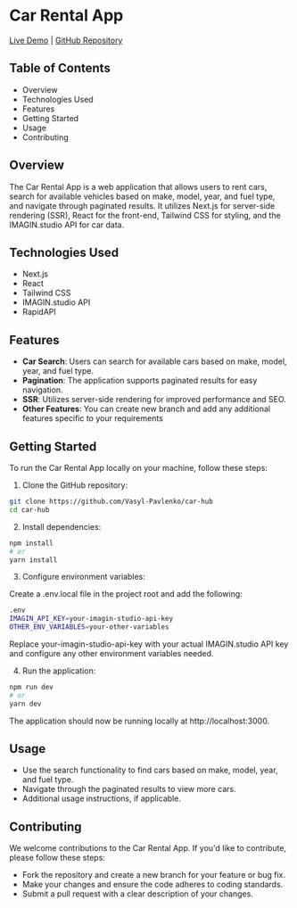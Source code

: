 # Car Rental App

[Live Demo](https://car-hub-rouge.vercel.app/) | [GitHub Repository](https://github.com/Vasyl-Pavlenko/car-hub)

## Table of Contents
- Overview
- Technologies Used
- Features
- Getting Started
- Usage
- Contributing

## Overview
The Car Rental App is a web application that allows users to rent cars, search for available vehicles based on make, model, year, and fuel type, and navigate through paginated results. It utilizes Next.js for server-side rendering (SSR), React for the front-end, Tailwind CSS for styling, and the IMAGIN.studio API for car data.

## Technologies Used
- Next.js
- React
- Tailwind CSS
- IMAGIN.studio API
- RapidAPI

## Features
- **Car Search**: Users can search for available cars based on make, model, year, and fuel type.
- **Pagination**: The application supports paginated results for easy navigation.
- **SSR**: Utilizes server-side rendering for improved performance and SEO.
- **Other Features**: You can create new branch and add any additional features specific to your requirements

## Getting Started
To run the Car Rental App locally on your machine, follow these steps:

1. Clone the GitHub repository:

```sh
git clone https://github.com/Vasyl-Pavlenko/car-hub
cd car-hub
```

2. Install dependencies:
```sh
npm install
# or
yarn install
```

3. Configure environment variables:

Create a .env.local file in the project root and add the following:
```sh
.env
IMAGIN_API_KEY=your-imagin-studio-api-key
OTHER_ENV_VARIABLES=your-other-variables
```

Replace your-imagin-studio-api-key with your actual IMAGIN.studio API key and configure any other environment variables needed.

4. Run the application:
```sh
npm run dev
# or
yarn dev
```
The application should now be running locally at http://localhost:3000.

## Usage
- Use the search functionality to find cars based on make, model, year, and fuel type.
- Navigate through the paginated results to view more cars.
- Additional usage instructions, if applicable.

## Contributing
We welcome contributions to the Car Rental App. If you'd like to contribute, please follow these steps:

- Fork the repository and create a new branch for your feature or bug fix.
- Make your changes and ensure the code adheres to coding standards.
- Submit a pull request with a clear description of your changes.
